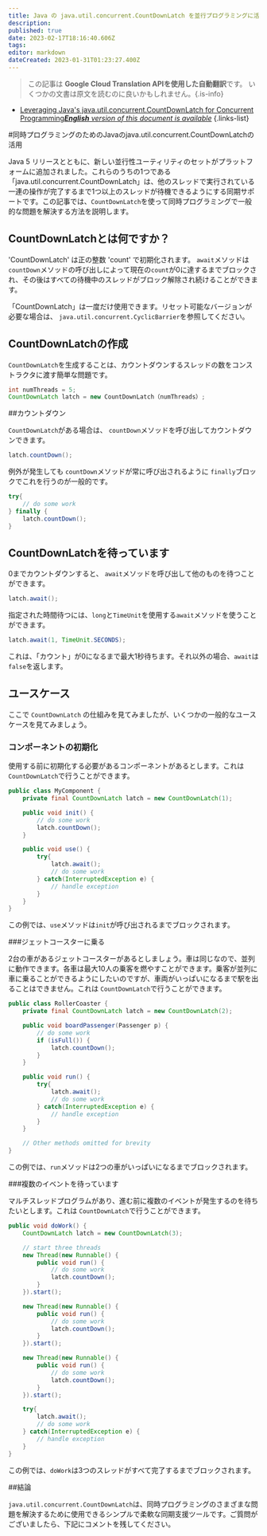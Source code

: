 ```yaml
---
title: Java の java.util.concurrent.CountDownLatch を並行プログラミングに活用する
description: 
published: true
date: 2023-02-17T18:16:40.606Z
tags: 
editor: markdown
dateCreated: 2023-01-31T01:23:27.400Z
---
```


> この記事は **Google Cloud Translation APIを使用した自動翻訳**です。
いくつかの文書は原文を読むのに良いかもしれません。{.is-info}
- [Leveraging Java's java.util.concurrent.CountDownLatch for Concurrent Programming***English** version of this document is available*](/en/Knowledge-base/Java/leveraging-java-s-java-util-concurrent-countdownlatch-for-concurrent-programming)
{.links-list}


#同時プログラミングのためのJavaのjava.util.concurrent.CountDownLatchの活用

Java 5 リリースとともに、新しい並行性ユーティリティのセットがプラットフォームに追加されました。これらのうちの1つである「java.util.concurrent.CountDownLatch」は、他のスレッドで実行されている一連の操作が完了するまで1つ以上のスレッドが待機できるようにする同期サポートです。この記事では、`CountDownLatch`を使って同時プログラミングで一般的な問題を解決する方法を説明します。

## CountDownLatchとは何ですか？

'CountDownLatch' は正の整数 'count' で初期化されます。 `await`メソッドは`countDown`メソッドの呼び出しによって現在の`count`が0に達するまでブロックされ、その後はすべての待機中のスレッドがブロック解除され続けることができます。

「CountDownLatch」は一度だけ使用できます。リセット可能なバージョンが必要な場合は、 `java.util.concurrent.CyclicBarrier`を参照してください。

## CountDownLatchの作成

`CountDownLatch`を生成することは、カウントダウンするスレッドの数をコンストラクタに渡す簡単な問題です。

```java
int numThreads = 5;
CountDownLatch latch = new CountDownLatch（numThreads）;
```

##カウントダウン

`CountDownLatch`がある場合は、 `countDown`メソッドを呼び出してカウントダウンできます。

```java
latch.countDown();
```

例外が発生しても `countDown`メソッドが常に呼び出されるように `finally`ブロックでこれを行うのが一般的です。

```java
try{
    // do some work
} finally {
    latch.countDown();
}
```

## CountDownLatchを待っています

0までカウントダウンすると、 `await`メソッドを呼び出して他のものを待つことができます。

```java
latch.await();
```

指定された時間待つには、`long`と`TimeUnit`を使用する`await`メソッドを使うことができます。

```java
latch.await(1, TimeUnit.SECONDS);
```

これは、「カウント」が0になるまで最大1秒待ちます。それ以外の場合、`await`は`false`を返します。

## ユースケース

ここで `CountDownLatch` の仕組みを見てみましたが、いくつかの一般的なユースケースを見てみましょう。

### コンポーネントの初期化

使用する前に初期化する必要があるコンポーネントがあるとします。これは `CountDownLatch`で行うことができます。

```java
public class MyComponent {
    private final CountDownLatch latch = new CountDownLatch(1);

    public void init() {
        // do some work
        latch.countDown();
    }

    public void use() {
        try{
            latch.await();
            // do some work
        } catch(InterruptedException e) {
            // handle exception
        }
    }
}
```

この例では、`use`メソッドは`init`が呼び出されるまでブロックされます。

###ジェットコースターに乗る

2台の車があるジェットコースターがあるとしましょう。車は同じなので、並列に動作できます。各車は最大10人の乗客を燃やすことができます。乗客が並列に車に乗ることができるようにしたいのですが、車両がいっぱいになるまで駅を出ることはできません。これは `CountDownLatch`で行うことができます。

```java
public class RollerCoaster {
    private final CountDownLatch latch = new CountDownLatch(2);

    public void boardPassenger(Passenger p) {
        // do some work
        if (isFull()) {
            latch.countDown();
        }
    }

    public void run() {
        try{
            latch.await();
            // do some work
        } catch(InterruptedException e) {
            // handle exception
        }
    }

    // Other methods omitted for brevity
}
```

この例では、`run`メソッドは2つの車がいっぱいになるまでブロックされます。

###複数のイベントを待っています

マルチスレッドプログラムがあり、進む前に複数のイベントが発生するのを待ちたいとします。これは `CountDownLatch`で行うことができます。

```java
public void doWork() {
    CountDownLatch latch = new CountDownLatch(3);

    // start three threads
    new Thread(new Runnable() {
        public void run() {
            // do some work
            latch.countDown();
        }
    }).start();

    new Thread(new Runnable() {
        public void run() {
            // do some work
            latch.countDown();
        }
    }).start();

    new Thread(new Runnable() {
        public void run() {
            // do some work
            latch.countDown();
        }
    }).start();

    try{
        latch.await();
        // do some work
    } catch(InterruptedException e) {
        // handle exception
    }
}
```

この例では、`doWork`は3つのスレッドがすべて完了するまでブロックされます。

##結論

`java.util.concurrent.CountDownLatch`は、同時プログラミングのさまざまな問題を解決するために使用できるシンプルで柔軟な同期支援ツールです。ご質問がございましたら、下記にコメントを残してください。